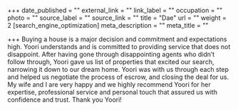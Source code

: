 +++
date_published = ""
external_link = ""
link_label = ""
occupation = ""
photo = ""
source_label = ""
source_link = ""
title = "Dae"
url = ""
weight = 2
[search_engine_optimization]
meta_description = ""
meta_title = ""

+++
Buying a house is a major decision and commitment and expectations high. Yoori understands and is committed to providing service that does not disappoint. After having gone through disappointing agents who didn’t follow through, Yoori gave us list of properties that excited our search, narrowing it down to our dream home. Yoori was with us through each step and helped us negotiate the process of escrow, and closing the deal for us. My wife and I are very happy and we highly recommend Yoori for her expertise, professional service and personal touch that assured us with confidence and trust. Thank you Yoori!